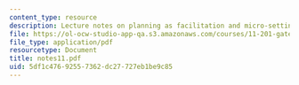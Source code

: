 ```yaml
---
content_type: resource
description: Lecture notes on planning as facilitation and micro-settings.
file: https://ol-ocw-studio-app-qa.s3.amazonaws.com/courses/11-201-gateway-planning-action-fall-2007/5df1c47692557362dc27727eb1be9c85_notes11.pdf
file_type: application/pdf
resourcetype: Document
title: notes11.pdf
uid: 5df1c476-9255-7362-dc27-727eb1be9c85
---
```

